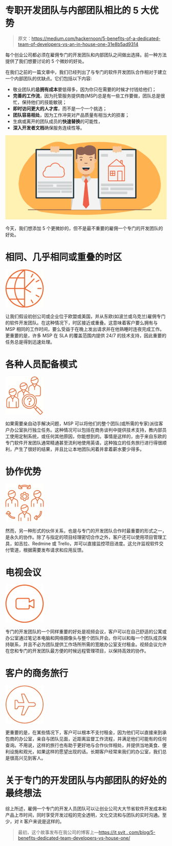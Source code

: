 # 专职开发团队与内部团队相比的 5 大优势

> 原文：<https://medium.com/hackernoon/5-benefits-of-a-dedicated-team-of-developers-vs-an-in-house-one-31e8b5ad9314>

每个创业公司都必须在雇佣专门的开发团队和内部团队之间做出选择。前一种方法提供了我们想要讨论的 5 个微妙的好处。

在我们之前的一篇文章中，我们已经列出了与专门的软件开发团队合作相对于建立一个内部团队的优缺点。它们包括以下内容:

*   敬业团队的**总拥有成本**要低得多，因为你只在需要的时候才付钱给他们；
*   **完善的工作流**，因为托管服务提供商(MSP)总是有一些工作要做，团队总是很忙，保持他们的技能敏锐；
*   **即时访问更大的人才库**，而不是一个一个挑选；
*   **团队容易相处**，因为工作冲突对产品质量有相当大的损害；
*   生病或离开的团队成员的**快速替换**的可能性，
*   **深入开发者文档**确保服务连续性等。

![](img/a2da498fbdd41edfa1bf757bf81431ee.png)

今天，我们想添加 5 个更微妙的，但不是最不重要的雇佣一个专门的开发团队的好处。

# 相同、几乎相同或重叠的时区

![](img/2af246c135b22b80352d57299aaeb1a4.png)

让我们假设初创公司或企业位于欧盟或美国，并从东欧(如波兰或乌克兰)雇佣专门的软件开发团队。在这种情况下，时区接近或重叠。这意味着客户要么拥有与 MSP 相同的工作时间，要么受益于在晚上发出请求并在他熟睡时连夜完成工作。更重要的是，许多 MSP 在 SLA 的覆盖范围内提供 24/7 的技术支持，因此重要的任务总是得到迅速处理。

# **各种人员配备模式**

![](img/eb8602031208d4693572c8071e5ee70f.png)

如果需要亲自动手解决问题，MSP 可以将他们的整个团队(或所需的专家)派往客户办公室执行独立任务。这种情况可以包括在商务谈判中提供技术支持，教内部员工使用定制系统，或任何其他原因，你能想到的。事情是这样的，由于来自东欧的专门软件开发团队通常精通甚至流利地使用英语，这种独立的任务旅行进行得很顺利，产生了很好的结果，并且比让本地团队闲着并拿着薪水要少得多。

# 协作优势

![](img/087f9ad4fd0c7c16619da5dcb51bcf9a.png)

然而，另一种形式的伙伴关系，也是与专门的开发团队合作时最重要的形式之一，是永久的协作。除了与指定的项目经理密切合作之外，客户还可以使用项目管理工具，如吉拉、Redmine 或 Trello，并可以直接监控项目进度。这允许监视软件交付管道，根据需要发布请求和应用反馈。

# 电视会议

![](img/88412d40c537ebbaaca6350ba38b579a.png)

专门的开发团队的一个同样重要的好处是视频会议，客户可以在自己舒适的公寓或办公室通过笔记本电脑和网络摄像头与整个团队开会。你可以和每一个团队成员保持联系，并且不必为团队提供工作场所所需的宽敞办公室支付租金。视频会议允许在您和专门的开发团队最方便的时候远程管理项目，以保持高效的协作。

# 客户的商务旅行

![](img/ff8472cd206c88c7916dc76aaa2d3764.png)

更重要的是，在某些情况下，客户可以根本不支付租金，因为他们可以直接来到承包商的办公室，亲自与团队见面，近距离监督工作流程，并满足他们可能有的任何查询。不用说，这样的旅行也有助于更好地与合作伙伴相处，并提供当地美食、便利设施和观光，如果这样的愿望出现的话。长期客户经常来我们的办公室，我们总是很高兴见到客人。

# 关于专门的开发团队与内部团队的好处的最终想法

综上所述，雇佣一个专门的开发人员团队可以让创业公司大大节省软件开发成本和产品上市时间，同时享受开发过程的完全透明，文化交流和与团队的实时沟通。至少，对 it 客户来说是这样的。

> 最初，这个故事发布在我公司的博客上—[https://it svit . com/blog/5-benefits-dedicated-team-developers-vs-house-one/](https://itsvit.com/blog/5-benefits-dedicated-team-developers-vs-house-one/)
